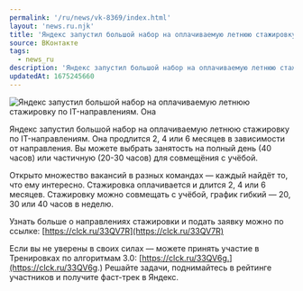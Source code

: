 ```yaml
---
permalink: '/ru/news/vk-8369/index.html'
layout: 'news.ru.njk'
title: 'Яндекс запустил большой набор на оплачиваемую летнюю стажировку по IT-направлениям.'
source: ВКонтакте
tags:
  - news_ru
description: 'Яндекс запустил большой набор на оплачиваемую летнюю стажировку по IT-направлениям.'
updatedAt: 1675245660
---
```

![Яндекс запустил большой набор на оплачиваемую летнюю стажировку по IT-направлениям. Она](https://sun1-47.userapi.com/impg/Sk2GNKB8zWBozDseeYiICMdy0BPOGieahno6xg/aHZyQtYfJ8Y.jpg?size=1024x728&quality=96&sign=385797b5a1cee034acf2b727737ee8cb&c_uniq_tag=E2vxRpdLMxCAgk8Z3gfP9gB8-CCk0sOejxwcQrLuFws&type=album)

Яндекс запустил большой набор на оплачиваемую летнюю стажировку по IT-направлениям. Она продлится 2, 4 или 6 месяцев в зависимости от направления. Вы можете выбрать занятость на полный день (40 часов) или частичную (20-30 часов) для совмещёния с учёбой.

Открыто множество вакансий в разных командах — каждый найдёт то, что ему интересно.
Стажировка оплачивается и длится 2, 4 или 6 месяцев. Стажировку можно совмещать с учёбой, график гибкий — 20, 30 или 40 часов в неделю.

Узнать больше о направлениях стажировки и подать заявку можно по ссылке: [https://clck.ru/33QV7R](https://clck.ru/33QV7R)

Если вы не уверены в своих силах — можете принять участие в Тренировках по алгоритмам 3.0: [https://clck.ru/33QV6g.](https://clck.ru/33QV6g.) Решайте задачи, поднимайтесь в рейтинге участников и получите фаст-трек в Яндекс.

